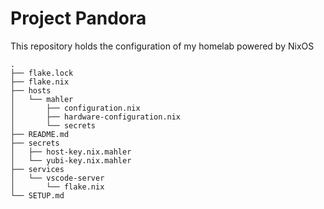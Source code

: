 # Project Pandora
This repository holds the configuration of my homelab powered by NixOS

```
.
├── flake.lock
├── flake.nix
├── hosts
│   └── mahler
│       ├── configuration.nix
│       ├── hardware-configuration.nix
│       └── secrets
├── README.md
├── secrets
│   ├── host-key.nix.mahler
│   └── yubi-key.nix.mahler
├── services
│   └── vscode-server
│       └── flake.nix
└── SETUP.md
```
